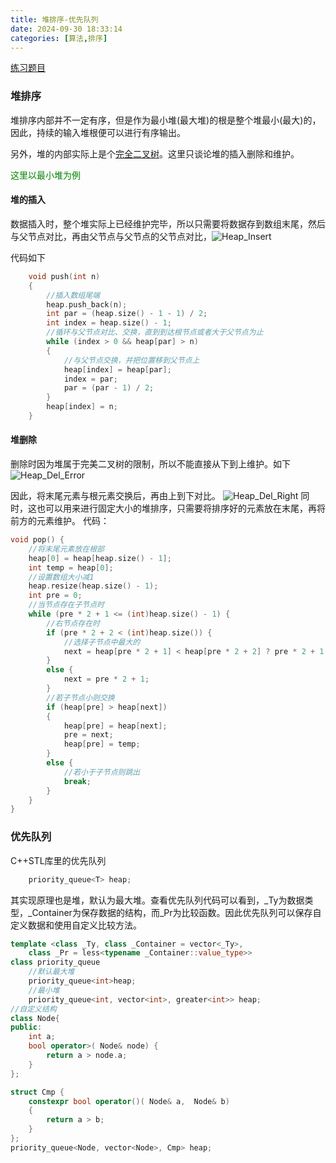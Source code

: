```yaml
---
title: 堆排序-优先队列
date: 2024-09-30 18:33:14
categories: [算法,排序]
---
```


[练习题目](https://leetcode.cn/problems/seat-reservation-manager/description/)

### 堆排序

堆排序内部并不一定有序，但是作为最小堆(最大堆)的根是整个堆最小(最大)的，因此，持续的输入堆根便可以进行有序输出。

另外，堆的内部实际上是个[完全二叉树](https://baike.baidu.com/item/%E5%AE%8C%E5%85%A8%E4%BA%8C%E5%8F%89%E6%A0%91/7773232#:~:text=%E5%AE%8C%E5%85%A8%E4%BA%8C%E5%8F%89%E6%A0%91%E7%9A%84)。这里只谈论堆的插入删除和维护。

<font color=green>这里以最小堆为例</font>

#### 堆的插入
数据插入时，整个堆实际上已经维护完毕，所以只需要将数据存到数组末尾，然后与父节点对比，再由父节点与父节点的父节点对比，![Heap_Insert](Heap_Insert.png)

代码如下
```c++
    void push(int n)
	{
        //插入数组尾端
		heap.push_back(n);
		int par = (heap.size() - 1 - 1) / 2;
		int index = heap.size() - 1;
        //循环与父节点对比、交换，直到到达根节点或者大于父节点为止
		while (index > 0 && heap[par] > n)
		{
            //与父节点交换，并把位置移到父节点上
			heap[index] = heap[par];
			index = par;
			par = (par - 1) / 2;
		}
		heap[index] = n;
	}
```
#### 堆删除
删除时因为堆属于完美二叉树的限制，所以不能直接从下到上维护。如下
![Heap_Del_Error](Heap_Del_Error.png)

因此，将末尾元素与根元素交换后，再由上到下对比。
![Heap_Del_Right](Heap_Del_Right.png)
同时，这也可以用来进行固定大小的堆排序，只需要将排序好的元素放在末尾，再将前方的元素维护。
代码：
```c++
void pop() {
    //将末尾元素放在根部
	heap[0] = heap[heap.size() - 1];
	int temp = heap[0];
    //设置数组大小减1
	heap.resize(heap.size() - 1);
	int pre = 0;
    //当节点存在子节点时
	while (pre * 2 + 1 <= (int)heap.size() - 1) {
        //右节点存在时
		if (pre * 2 + 2 < (int)heap.size()) {
            //选择子节点中最大的
			next = heap[pre * 2 + 1] < heap[pre * 2 + 2] ? pre * 2 + 1 : pre * 2 + 2;
		}
		else {
			next = pre * 2 + 1;
		}
        //若子节点小则交换
		if (heap[pre] > heap[next])
		{
			heap[pre] = heap[next];
			pre = next;
			heap[pre] = temp;
		}
		else {
            //若小于子节点则跳出
			break;
		}
	}
}
```
### 优先队列
C++STL库里的优先队列 
```c++
    priority_queue<T> heap;
```
其实现原理也是堆，默认为最大堆。查看优先队列代码可以看到，_Ty为数据类型，_Container为保存数据的结构，而_Pr为比较函数。因此优先队列可以保存自定义数据和使用自定义比较方法。
```c++
template <class _Ty, class _Container = vector<_Ty>,
    class _Pr = less<typename _Container::value_type>>
class priority_queue
    //默认最大堆
    priority_queue<int>heap;
    //最小堆
    priority_queue<int, vector<int>, greater<int>> heap;
//自定义结构
class Node{
public:
	int a;
	bool operator>( Node& node) {
		return a > node.a;
	}
};

struct Cmp {
	constexpr bool operator()( Node& a,  Node& b)
	{
		return a > b;
	}
};
priority_queue<Node, vector<Node>, Cmp> heap;
```